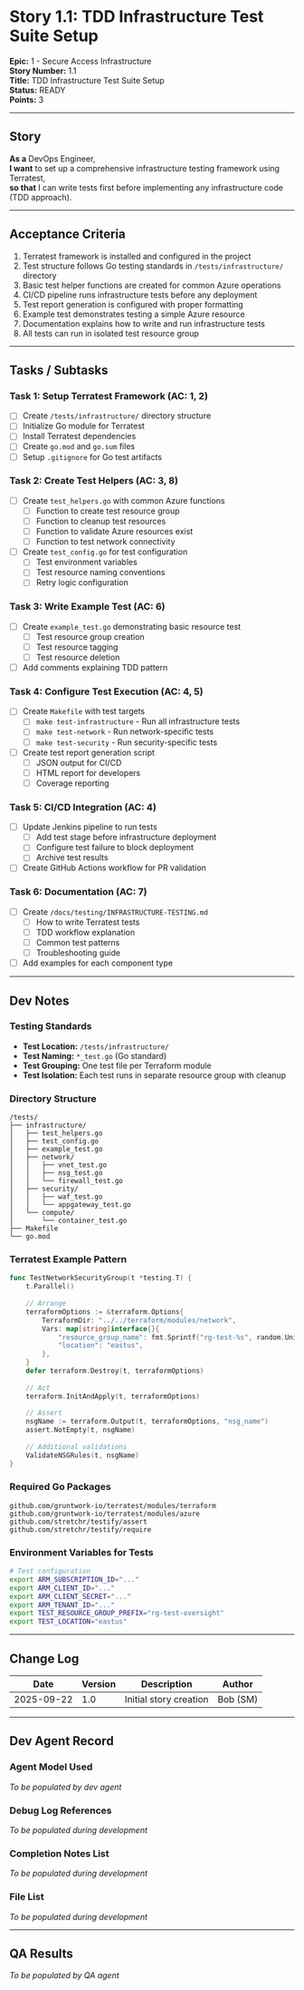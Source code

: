 # Story 1.1: TDD Infrastructure Test Suite Setup

**Epic:** 1 - Secure Access Infrastructure  
**Story Number:** 1.1  
**Title:** TDD Infrastructure Test Suite Setup  
**Status:** READY  
**Points:** 3  

---

## Story

**As a** DevOps Engineer,  
**I want** to set up a comprehensive infrastructure testing framework using Terratest,  
**so that** I can write tests first before implementing any infrastructure code (TDD approach).

---

## Acceptance Criteria

1. Terratest framework is installed and configured in the project
2. Test structure follows Go testing standards in `/tests/infrastructure/` directory
3. Basic test helper functions are created for common Azure operations
4. CI/CD pipeline runs infrastructure tests before any deployment
5. Test report generation is configured with proper formatting
6. Example test demonstrates testing a simple Azure resource
7. Documentation explains how to write and run infrastructure tests
8. All tests can run in isolated test resource group

---

## Tasks / Subtasks

### Task 1: Setup Terratest Framework (AC: 1, 2)
- [ ] Create `/tests/infrastructure/` directory structure
- [ ] Initialize Go module for Terratest
- [ ] Install Terratest dependencies
- [ ] Create `go.mod` and `go.sum` files
- [ ] Setup `.gitignore` for Go test artifacts

### Task 2: Create Test Helpers (AC: 3, 8)
- [ ] Create `test_helpers.go` with common Azure functions
  - [ ] Function to create test resource group
  - [ ] Function to cleanup test resources
  - [ ] Function to validate Azure resources exist
  - [ ] Function to test network connectivity
- [ ] Create `test_config.go` for test configuration
  - [ ] Test environment variables
  - [ ] Test resource naming conventions
  - [ ] Retry logic configuration

### Task 3: Write Example Test (AC: 6)
- [ ] Create `example_test.go` demonstrating basic resource test
  - [ ] Test resource group creation
  - [ ] Test resource tagging
  - [ ] Test resource deletion
- [ ] Add comments explaining TDD pattern

### Task 4: Configure Test Execution (AC: 4, 5)
- [ ] Create `Makefile` with test targets
  - [ ] `make test-infrastructure` - Run all infrastructure tests
  - [ ] `make test-network` - Run network-specific tests
  - [ ] `make test-security` - Run security-specific tests
- [ ] Create test report generation script
  - [ ] JSON output for CI/CD
  - [ ] HTML report for developers
  - [ ] Coverage reporting

### Task 5: CI/CD Integration (AC: 4)
- [ ] Update Jenkins pipeline to run tests
  - [ ] Add test stage before infrastructure deployment
  - [ ] Configure test failure to block deployment
  - [ ] Archive test results
- [ ] Create GitHub Actions workflow for PR validation

### Task 6: Documentation (AC: 7)
- [ ] Create `/docs/testing/INFRASTRUCTURE-TESTING.md`
  - [ ] How to write Terratest tests
  - [ ] TDD workflow explanation
  - [ ] Common test patterns
  - [ ] Troubleshooting guide
- [ ] Add examples for each component type

---

## Dev Notes

### Testing Standards
- **Test Location:** `/tests/infrastructure/`
- **Test Naming:** `*_test.go` (Go standard)
- **Test Grouping:** One test file per Terraform module
- **Test Isolation:** Each test runs in separate resource group with cleanup

### Directory Structure
```
/tests/
├── infrastructure/
│   ├── test_helpers.go
│   ├── test_config.go
│   ├── example_test.go
│   ├── network/
│   │   ├── vnet_test.go
│   │   ├── nsg_test.go
│   │   └── firewall_test.go
│   ├── security/
│   │   ├── waf_test.go
│   │   └── appgateway_test.go
│   └── compute/
│       └── container_test.go
├── Makefile
└── go.mod
```

### Terratest Example Pattern
```go
func TestNetworkSecurityGroup(t *testing.T) {
    t.Parallel()
    
    // Arrange
    terraformOptions := &terraform.Options{
        TerraformDir: "../../terraform/modules/network",
        Vars: map[string]interface{}{
            "resource_group_name": fmt.Sprintf("rg-test-%s", random.UniqueId()),
            "location": "eastus",
        },
    }
    defer terraform.Destroy(t, terraformOptions)
    
    // Act
    terraform.InitAndApply(t, terraformOptions)
    
    // Assert
    nsgName := terraform.Output(t, terraformOptions, "nsg_name")
    assert.NotEmpty(t, nsgName)
    
    // Additional validations
    ValidateNSGRules(t, nsgName)
}
```

### Required Go Packages
```
github.com/gruntwork-io/terratest/modules/terraform
github.com/gruntwork-io/terratest/modules/azure
github.com/stretchr/testify/assert
github.com/stretchr/testify/require
```

### Environment Variables for Tests
```bash
# Test configuration
export ARM_SUBSCRIPTION_ID="..."
export ARM_CLIENT_ID="..."
export ARM_CLIENT_SECRET="..."
export ARM_TENANT_ID="..."
export TEST_RESOURCE_GROUP_PREFIX="rg-test-oversight"
export TEST_LOCATION="eastus"
```

---

## Change Log

| Date | Version | Description | Author |
|------|---------|-------------|--------|
| 2025-09-22 | 1.0 | Initial story creation | Bob (SM) |

---

## Dev Agent Record

### Agent Model Used
_To be populated by dev agent_

### Debug Log References
_To be populated during development_

### Completion Notes List
_To be populated during development_

### File List
_To be populated during development_

---

## QA Results
_To be populated by QA agent_